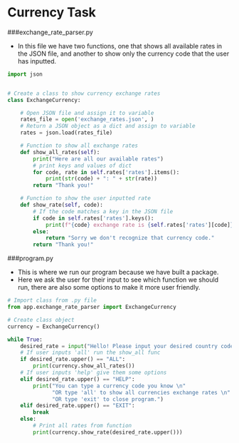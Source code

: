 # Currency Task

###exchange_rate_parser.py
- In this file we have two functions, one that shows all available rates in the JSON file, and another to show only the currency code that the user has inputted.
```python
import json


# Create a class to show currency exchange rates
class ExchangeCurrency:

    # Open JSON file and assign it to variable
    rates_file = open('exchange_rates.json', )
    # Return a JSON object as a dict and assign to variable
    rates = json.load(rates_file)

    # Function to show all exchange rates
    def show_all_rates(self):
        print("Here are all our available rates")
        # print keys and values of dict
        for code, rate in self.rates['rates'].items():
            print(str(code) + ": " + str(rate))
        return "Thank you!"

    # Function to show the user inputted rate
    def show_rate(self, code):
        # If the code matches a key in the JSON file
        if code in self.rates['rates'].keys():
            print(f"{code} exchange rate is {self.rates['rates'][code]}")
        else:
            return "Sorry we don't recognize that currency code."
        return "Thank you!"
```
###program.py
- This is where we run our program because we have built a package. 
- Here we ask the user for their input to see which function we should run, there are also some options to make it more user friendly.
```python
# Import class from .py file
from app.exchange_rate_parser import ExchangeCurrency

# Create class object
currency = ExchangeCurrency()

while True:
    desired_rate = input("Hello! Please input your desired country code (type 'help' for options):  ")
    # If user inputs 'all' run the show_all func
    if desired_rate.upper() == "ALL":
        print(currency.show_all_rates())
    # If user inputs 'help' give them some options
    elif desired_rate.upper() == "HELP":
        print("You can type a currency code you know \n"
              "OR type 'all' to show all currencies exchange rates \n"
              "OR type 'exit' to close program.")
    elif desired_rate.upper() == "EXIT":
        break
    else:
        # Print all rates from function
        print(currency.show_rate(desired_rate.upper()))
```